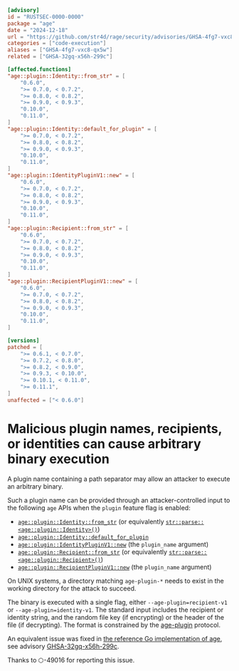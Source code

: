 ```toml
[advisory]
id = "RUSTSEC-0000-0000"
package = "age"
date = "2024-12-18"
url = "https://github.com/str4d/rage/security/advisories/GHSA-4fg7-vxc8-qx5w"
categories = ["code-execution"]
aliases = ["GHSA-4fg7-vxc8-qx5w"]
related = ["GHSA-32gq-x56h-299c"]

[affected.functions]
"age::plugin::Identity::from_str" = [
    "0.6.0",
    ">= 0.7.0, < 0.7.2",
    ">= 0.8.0, < 0.8.2",
    ">= 0.9.0, < 0.9.3",
    "0.10.0",
    "0.11.0",
]
"age::plugin::Identity::default_for_plugin" = [
    ">= 0.7.0, < 0.7.2",
    ">= 0.8.0, < 0.8.2",
    ">= 0.9.0, < 0.9.3",
    "0.10.0",
    "0.11.0",
]
"age::plugin::IdentityPluginV1::new" = [
    "0.6.0",
    ">= 0.7.0, < 0.7.2",
    ">= 0.8.0, < 0.8.2",
    ">= 0.9.0, < 0.9.3",
    "0.10.0",
    "0.11.0",
]
"age::plugin::Recipient::from_str" = [
    "0.6.0",
    ">= 0.7.0, < 0.7.2",
    ">= 0.8.0, < 0.8.2",
    ">= 0.9.0, < 0.9.3",
    "0.10.0",
    "0.11.0",
]
"age::plugin::RecipientPluginV1::new" = [
    "0.6.0",
    ">= 0.7.0, < 0.7.2",
    ">= 0.8.0, < 0.8.2",
    ">= 0.9.0, < 0.9.3",
    "0.10.0",
    "0.11.0",
]

[versions]
patched = [
    ">= 0.6.1, < 0.7.0",
    ">= 0.7.2, < 0.8.0",
    ">= 0.8.2, < 0.9.0",
    ">= 0.9.3, < 0.10.0",
    ">= 0.10.1, < 0.11.0",
    ">= 0.11.1",
]
unaffected = ["< 0.6.0"]
```

# Malicious plugin names, recipients, or identities can cause arbitrary binary execution

A plugin name containing a path separator may allow an attacker to execute an arbitrary
binary.

Such a plugin name can be provided through an attacker-controlled input to the following
`age` APIs when the `plugin` feature flag is enabled:
- [`age::plugin::Identity::from_str`](https://docs.rs/age/0.11.0/age/plugin/struct.Identity.html#impl-FromStr-for-Identity)
  (or equivalently [`str::parse::<age::plugin::Identity>()`](https://doc.rust-lang.org/stable/core/primitive.str.html#method.parse))
- [`age::plugin::Identity::default_for_plugin`](https://docs.rs/age/0.11.0/age/plugin/struct.Identity.html#method.default_for_plugin)
- [`age::plugin::IdentityPluginV1::new`](https://docs.rs/age/0.11.0/age/plugin/struct.IdentityPluginV1.html#method.new)
  (the `plugin_name` argument)
- [`age::plugin::Recipient::from_str`](https://docs.rs/age/0.11.0/age/plugin/struct.Recipient.html#impl-FromStr-for-Recipient)
  (or equivalently [`str::parse::<age::plugin::Recipient>()`](https://doc.rust-lang.org/stable/core/primitive.str.html#method.parse))
- [`age::plugin::RecipientPluginV1::new`](https://docs.rs/age/0.11.0/age/plugin/struct.RecipientPluginV1.html#method.new)
  (the `plugin_name` argument)

On UNIX systems, a directory matching `age-plugin-*` needs to exist in the working
directory for the attack to succeed.

The binary is executed with a single flag, either `--age-plugin=recipient-v1` or
`--age-plugin=identity-v1`. The standard input includes the recipient or identity string,
and the random file key (if encrypting) or the header of the file (if decrypting). The
format is constrained by the [age-plugin](https://c2sp.org/age-plugin) protocol.

An equivalent issue was fixed in [the reference Go implementation of age](https://github.com/FiloSottile/age),
see advisory [GHSA-32gq-x56h-299c](https://github.com/FiloSottile/age/security/advisories/GHSA-32gq-x56h-299c).

Thanks to ⬡-49016 for reporting this issue.
